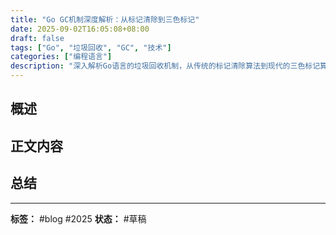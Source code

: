 ```yaml
---
title: "Go GC机制深度解析：从标记清除到三色标记"
date: 2025-09-02T16:05:08+08:00
draft: false
tags: ["Go", "垃圾回收", "GC", "技术"]
categories: ["编程语言"]
description: "深入解析Go语言的垃圾回收机制，从传统的标记清除算法到现代的三色标记算法的演进过程"
---
```


## 概述



## 正文内容

## 总结

---
**标签：** #blog #2025
**状态：** #草稿